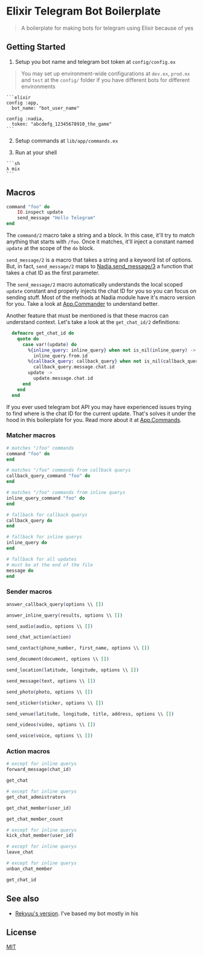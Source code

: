 # Elixir Telegram Bot Boilerplate

> A boilerplate for making bots for telegram using Elixir because of yes

## Getting Started

  1. Setup you bot name and telegram bot token at `config/config.ex`

  > You may set up environment-wide configurations at `dev.ex`, `prod.ex`
  > and `test` at the `config/` folder if you have different bots for different
  > environments

    ```elixir
    config :app,
      bot_name: "bot_user_name"

    config :nadia,
      token: "abcdefg_12345678910_the_game"
    ```

  2. Setup commands at `lib/app/commands.ex`

  3. Run at your shell

    ```sh
    λ mix
    ```

## Macros

```elixir
command "foo" do
    IO.inspect update
    send_message "Hello Telegram"
end
```

The `command/2` macro take a string and a block. In this case, it'll try to match
anything that starts with `/foo`. Once it matches, it'll inject a constant named
`update` at the scope of the `do` block.

`send_message/2` is a macro that takes a string and a keyword list of options.
But, in fact, `send_message/2` maps to [Nadia.send_message/3](https://hexdocs.pm/nadia/Nadia.html#send_message/3)
a function that takes a chat ID as the first parameter.

The `send_message/2` macro automatically understands the local scoped `update`
constant and properly injects the chat ID for you so you can focus on sending stuff.
Most of the methods at Nadia module have it's macro version for you. Take a look at
[App.Commander](lib/app/commander.ex) to understand better.

Another feature that must be mentioned is that these macros can understand context.
Let's take a look at the `get_chat_id/2` definitions:

```elixir
  defmacro get_chat_id do
    quote do
      case var!(update) do
        %{inline_query: inline_query} when not is_nil(inline_query) ->
          inline_query.from.id
        %{callback_query: callback_query} when not is_nil(callback_query) ->
          callback_query.message.chat.id
        update ->
          update.message.chat.id
      end
    end
  end
```

If you ever used telegram bot API you may have experienced issues trying to find
where is the chat ID for the current update. That's solves it under the hood in
this boilerplate for you. Read more about it at [App.Commands](lib/app/commands.ex).

### Matcher macros

```elixir
# matches "/foo" commands
command "foo" do
end
```

```elixir
# matches "/foo" commands from callback querys
callback_query_command "foo" do
end
```

```elixir
# matches "/foo" commands from inline querys
inline_query_command "foo" do
end
```

```elixir
# fallback for callback querys
callback_query do
end
```

```elixir
# fallback for inline querys
inline_query do
end
```

```elixir
# fallback for all updates
# must be at the end of the file
message do
end
```
### Sender macros

```elixir
answer_callback_query(options \\ [])
```

```elixir
answer_inline_query(results, options \\ [])
```

```elixir
send_audio(audio, options \\ [])
```

```elixir
send_chat_action(action)
```

```elixir
send_contact(phone_number, first_name, options \\ [])
```

```elixir
send_document(document, options \\ [])
```

```elixir
send_location(latitude, longitude, options \\ [])
```

```elixir
send_message(text, options \\ [])
```

```elixir
send_photo(photo, options \\ [])
```

```elixir
send_sticker(sticker, options \\ [])
```

```elixir
send_venue(latitude, longitude, title, address, options \\ [])
```

```elixir
send_videos(video, options \\ [])
```

```elixir
send_voice(voice, options \\ [])
```

### Action macros

```elixir
# except for inline querys
forward_message(chat_id)
```

```elixir
get_chat
```

```elixir
# except for inline querys
get_chat_admnistrators
```

```elixir
get_chat_member(user_id)
```

```elixir
get_chat_member_count
```

```elixir
# except for inline querys
kick_chat_member(user_id)
```

```elixir
# except for inline querys
leave_chat
```

```elixir
# except for inline querys
unban_chat_member
```

```elixir
get_chat_id
```

## See also

* [Rekyuu's version](https://github.com/rekyuu/elixir_telegram_bot).
I've based my bot mostly in his

## License

[MIT](LICENSE.md)
